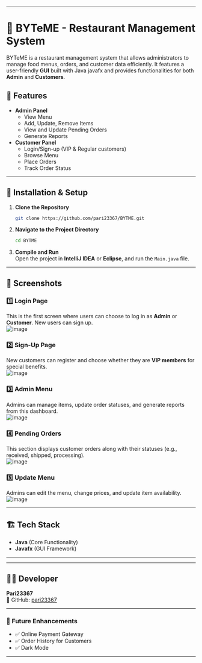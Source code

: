   

---

# 🍔 BYTeME - Restaurant Management System

BYTeME is a restaurant management system that allows administrators to manage food menus, orders, and customer data efficiently. It features a user-friendly **GUI** built with Java javafx and provides functionalities for both **Admin** and **Customers**.

## 📌 Features
- **Admin Panel**  
  - View Menu  
  - Add, Update, Remove Items  
  - View and Update Pending Orders  
  - Generate Reports  
- **Customer Panel**  
  - Login/Sign-up (VIP & Regular customers)  
  - Browse Menu  
  - Place Orders  
  - Track Order Status  

---

## 🔧 Installation & Setup
1. **Clone the Repository**  
   ```sh
   git clone https://github.com/pari23367/BYTME.git
   ```
2. **Navigate to the Project Directory**  
   ```sh
   cd BYTME
   ```
3. **Compile and Run**  
   Open the project in **IntelliJ IDEA** or **Eclipse**, and run the `Main.java` file.

---

## 📸 Screenshots  

### **1️⃣ Login Page**
This is the first screen where users can choose to log in as **Admin** or **Customer**. New users can sign up.  
![image](https://github.com/user-attachments/assets/25195dcf-0a2f-4a8b-9246-f6a3fb78e188)


### **2️⃣ Sign-Up Page**
New customers can register and choose whether they are **VIP members** for special benefits.  
![image](https://github.com/user-attachments/assets/1dd9782e-5fa5-4f35-b214-305929a41468)


### **3️⃣ Admin Menu**
Admins can manage items, update order statuses, and generate reports from this dashboard.  
![image](https://github.com/user-attachments/assets/72b49350-915d-4ebe-937f-ae591fcc654b)


### **4️⃣ Pending Orders**
This section displays customer orders along with their statuses (e.g., received, shipped, processing).  
![image](https://github.com/user-attachments/assets/c7596d8e-bcfe-4b54-8ce3-0fe6cfe5a1f6)

 

### **5️⃣ Update Menu**
Admins can edit the menu, change prices, and update item availability.  
 ![image](https://github.com/user-attachments/assets/b866d498-a236-492b-baf8-d1f9c5b44a16)


---

## 🏗️ Tech Stack
- **Java** (Core Functionality)  
- **Javafx** (GUI Framework)  
 

---

 
---

## 👨‍💻 Developer  
**Pari23367**  
🔗 GitHub: [pari23367](https://github.com/pari23367)  

---

### 🎯 Future Enhancements  
- ✅ Online Payment Gateway  
- ✅ Order History for Customers  
- ✅ Dark Mode  

---

